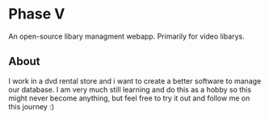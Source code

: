 # Phase V
An open-source libary managment webapp. Primarily for video libarys.

## About
I work in a dvd rental store and i want to create a better software to manage our database. 
I am very much still learning and do this as a hobby so this might never become anything, but feel free to try it out and follow me on this journey :)
